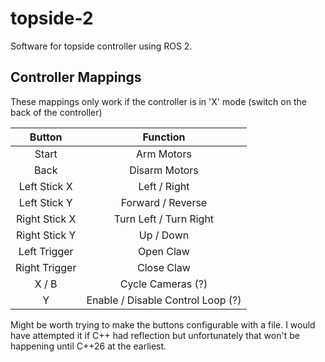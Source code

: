 # topside-2

Software for topside controller using ROS 2.

## Controller Mappings

These mappings only work if the controller is in 'X' mode (switch on the back of the controller)

|    Button     |             Function              |
| :-----------: | :-------------------------------: |
|     Start     |            Arm Motors             |
|     Back      |           Disarm Motors           |
| Left Stick X  |           Left / Right            |
| Left Stick Y  |         Forward / Reverse         |
| Right Stick X |      Turn Left / Turn Right       |
| Right Stick Y |             Up / Down             |
| Left Trigger  |             Open Claw             |
| Right Trigger |            Close Claw             |
|     X / B     |         Cycle Cameras (?)         |
|       Y       | Enable / Disable Control Loop (?) |

Might be worth trying to make the buttons configurable with a file. I would have attempted it if C++ had reflection but unfortunately that won't be happening until C++26 at the earliest.
